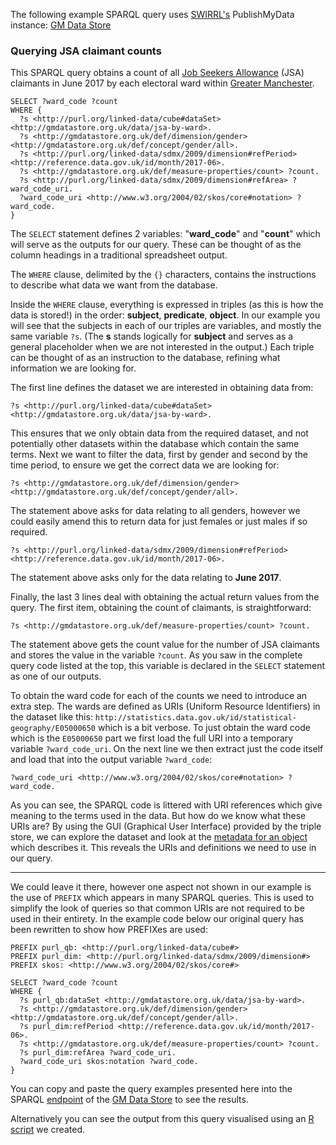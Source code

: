 The following example SPARQL query uses [SWIRRL's](http://www.swirrl.com/) PublishMyData instance: [GM Data Store](http://gmdatastore.org.uk)


### Querying JSA claimant counts

This SPARQL query obtains a count of all [Job Seekers Allowance](https://www.gov.uk/jobseekers-allowance) (JSA) claimants in June 2017 by each electoral ward within [Greater Manchester](https://github.com/traffordDataLab/boundaries/blob/master/wards.geojson).

``` SPARQL
SELECT ?ward_code ?count
WHERE {
  ?s <http://purl.org/linked-data/cube#dataSet> <http://gmdatastore.org.uk/data/jsa-by-ward>.
  ?s <http://gmdatastore.org.uk/def/dimension/gender> <http://gmdatastore.org.uk/def/concept/gender/all>.
  ?s <http://purl.org/linked-data/sdmx/2009/dimension#refPeriod> <http://reference.data.gov.uk/id/month/2017-06>.
  ?s <http://gmdatastore.org.uk/def/measure-properties/count> ?count.
  ?s <http://purl.org/linked-data/sdmx/2009/dimension#refArea> ?ward_code_uri.
  ?ward_code_uri <http://www.w3.org/2004/02/skos/core#notation> ?ward_code.
}
```
The ```SELECT``` statement defines 2 variables: "**ward_code**" and "**count**" which will serve as the outputs for our query. These can be thought of as the column headings in a traditional spreadsheet output.

The ```WHERE``` clause, delimited by the ```{}``` characters, contains the instructions to describe what data we want from the database.

Inside the ```WHERE``` clause, everything is expressed in triples (as this is how the data is stored!) in the order: **subject**, **predicate**, **object**. In our example you will see that the subjects in each of our triples are variables, and mostly the same variable ```?s```. (The **s** stands logically for **subject** and serves as a general placeholder when we are not interested in the output.) Each triple can be thought of as an instruction to the database, refining what information we are looking for.

The first line defines the dataset we are interested in obtaining data from:
``` SPARQL
?s <http://purl.org/linked-data/cube#dataSet> <http://gmdatastore.org.uk/data/jsa-by-ward>.
```
This ensures that we only obtain data from the required dataset, and not potentially other datasets within the database which contain the same terms. Next we want to filter the data, first by gender and second by the time period, to ensure we get the correct data we are looking for:
``` SPARQL
?s <http://gmdatastore.org.uk/def/dimension/gender> <http://gmdatastore.org.uk/def/concept/gender/all>.
```
The statement above asks for data relating to all genders, however we could easily amend this to return data for just females or just males if so required.
``` SPARQL
?s <http://purl.org/linked-data/sdmx/2009/dimension#refPeriod> <http://reference.data.gov.uk/id/month/2017-06>.
```
The statement above asks only for the data relating to **June 2017**.

Finally, the last 3 lines deal with obtaining the actual return values from the query. The first item, obtaining the count of claimants, is straightforward:
``` SPARQL
?s <http://gmdatastore.org.uk/def/measure-properties/count> ?count.
```
The statement above gets the count value for the number of JSA claimants and stores the value in the variable ```?count```. As you saw in the complete query code listed at the top, this variable is declared in the ```SELECT``` statement as one of our outputs.

To obtain the ward code for each of the counts we need to introduce an extra step. The wards are defined as URIs (Uniform Resource Identifiers) in the dataset like this: ```http://statistics.data.gov.uk/id/statistical-geography/E05000650``` which is a bit verbose. To just obtain the ward code which is the ```E05000650``` part we first load the full URI into a temporary variable ```?ward_code_uri```. On the next line we then extract just the code itself and load that into the output variable ```?ward_code```:
``` SPARQL
?ward_code_uri <http://www.w3.org/2004/02/skos/core#notation> ?ward_code.
```

As you can see, the SPARQL code is littered with URI references which give meaning to the terms used in the data. But how do we know what these URIs are? By using the GUI (Graphical User Interface) provided by the triple store, we can explore the dataset and look at the [metadata for an object](http://gmdatastore.org.uk/data/jsa-by-ward/month/2017-06/E05000650/gender/all/people-claiming-JSA/count) which describes it. This reveals the URIs and definitions we need to use in our query.

---

We could leave it there, however one aspect not shown in our example is the use of ```PREFIX``` which appears in many SPARQL queries. This is used to simplify the look of queries so that common URIs are not required to be used in their entirety. In the example code below our original query has been rewritten to show how PREFIXes are used:
``` SPARQL
PREFIX purl_qb: <http://purl.org/linked-data/cube#>
PREFIX purl_dim: <http://purl.org/linked-data/sdmx/2009/dimension#>
PREFIX skos: <http://www.w3.org/2004/02/skos/core#>

SELECT ?ward_code ?count
WHERE {
  ?s purl_qb:dataSet <http://gmdatastore.org.uk/data/jsa-by-ward>.
  ?s <http://gmdatastore.org.uk/def/dimension/gender> <http://gmdatastore.org.uk/def/concept/gender/all>.
  ?s purl_dim:refPeriod <http://reference.data.gov.uk/id/month/2017-06>.
  ?s <http://gmdatastore.org.uk/def/measure-properties/count> ?count.
  ?s purl_dim:refArea ?ward_code_uri.
  ?ward_code_uri skos:notation ?ward_code.
}
```

You can copy and paste the query examples presented here into the SPARQL [endpoint](http://gmdatastore.org.uk/sparql) of the [GM Data Store](http://gmdatastore.org.uk) to see the results.

Alternatively you can see the output from this query visualised using an [R script](https://github.com/traffordDataLab/OpenGovIntelligence/blob/master/R/JSA_claimants.R) we created.
